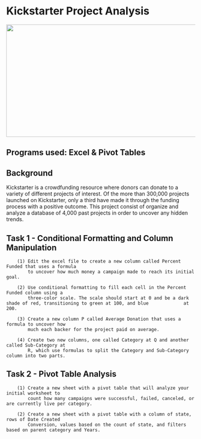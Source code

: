 # Kickstarter Project Analysis 

<img src="https://cdn.techinasia.com/wp-content/uploads/2015/06/kickstarter-logo.jpg" width= 1000 height= 300>

## Programs used: Excel & Pivot Tables

## Background 

Kickstarter is a crowdfunding resource where donors can donate to a variety of different projects of interest. Of the more than 300,000 projects launched on Kickstarter, only a third have made it through the funding process with a positive outcome. This project consist of organize and analyze a database of 4,000 past projects in order to uncover any hidden trends. 

## Task 1 - Conditional Formatting and Column Manipulation

        (1) Edit the excel file to create a new column called Percent Funded that uses a formula
            to uncover how much money a campaign made to reach its initial goal.
        
        (2) Use conditional formatting to fill each cell in the Percent Funded column using a 
            three-color scale. The scale should start at 0 and be a dark shade of red, transitioning to green at 100, and blue             at 200.
        
        (3) Create a new column P called Average Donation that uses a formula to uncover how 
            much each backer for the project paid on average.
        
        (4) Create two new columns, one called Category at Q and another called Sub-Category at 
            R, which use formulas to split the Category and Sub-Category column into two parts.

## Task 2 - Pivot Table Analysis 

        (1) Create a new sheet with a pivot table that will analyze your initial worksheet to 
            count how many campaigns were successful, failed, canceled, or are currently live per category.
 
        (2) Create a new sheet with a pivot table with a column of state, rows of Date Created 
            Conversion, values based on the count of state, and filters based on parent category and Years.

